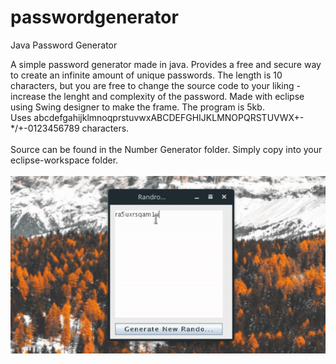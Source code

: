# passwordgenerator

Java Password Generator

A simple password generator made in java. Provides a free and secure way to create an infinite amount of unique passwords. The length is 10 characters, but you are free to change the source code to your liking - increase the lenght and complexity of the password. Made with eclipse using Swing designer to make the frame. The program is 5kb.<br>
Uses abcdefgahijklmnoqprstuvwxABCDEFGHIJKLMNOPQRSTUVWX+-*/+-0123456789 characters.
<br><br>Source can be found in the Number Generator folder. Simply copy into your eclipse-workspace folder.
<br><br>
![alt text](https://github.com/HonuZ/passwordgenerator/blob/master/gif.gif)
